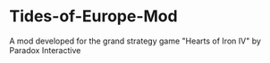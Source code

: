 # Tides-of-Europe-Mod
A mod developed for the grand strategy game "Hearts of Iron IV" by Paradox Interactive
